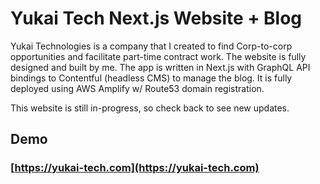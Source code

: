 # Yukai Tech Next.js Website + Blog

Yukai Technologies is a company that I created to find
Corp-to-corp opportunities and facilitate part-time
contract work. The website is fully designed and built
by me. The app is written in Next.js with GraphQL API 
bindings to Contentful (headless CMS) to manage the
blog. It is fully deployed using AWS Amplify w/ Route53
domain registration.

This website is still in-progress, so check back 
to see new updates. 

## Demo
### [https://yukai-tech.com](https://yukai-tech.com)